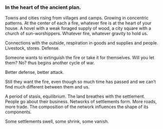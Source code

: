 ### In the heart of the ancient plan. 

Towns and cities rising from villages and camps. Growing in concentric patterns. At the center of each a fire, whatever fire is at the heart of your house. A hovel with a weak foraged supply of wood, a city square with a church of sun-worshippers. Whatever fire, whatever gravity to hold us. 

Connections with the outside, respiration in goods and supplies and people. Livestock, stores. Defense. 

Someone wants to extinguish the fire or take it for themselves. Will you let them? No? thus begins another cycle of war. 

Better defense, better attack. 

Still they want the fire, even though so much time has passed and we can’t find much different between them and us.

A period of stasis, equilibrium. The land breathes with the settlement. People go about their business. Networks of settlements form. More roads, more trade. The composition of the network influences the shape of its components. 

Some settlements swell, some shrink, some vanish. 